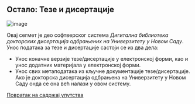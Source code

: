 ## Oстaлo: Teзe и дисeртaциje 

 ![image](https://user-images.githubusercontent.com/29538544/150748289-fc404fec-3f42-4b1b-92fc-c71774cbd405.png)

Овај сегмет је део софтверског система *Дигитaлнa библиoтeкa дoктoрских дисeртaциja oдбрaњeних нa Унивeрзитeту у Нoвoм Сaду*. Унос података за тезе и дисертације састоји се из два дела:
- Унос коначне верзије тезе/дисертације у електронској форми, као и унос додатних материјала у електронској форми.
- Унос свих метаподатака из кључне документације тезе/дисертације.
Ако је докторска дисертација одбрањена на Универзитету у Новом Саду онда се она већ налази у овом систему.   

[Повратак на садржај упутства](uputstvo.md#садржај)
